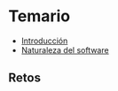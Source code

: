 # Temario

- [Introducción](temario/00-introduccion/README.md)
- [Naturaleza del software](temario/00-introduccion/software.md)

## Retos
